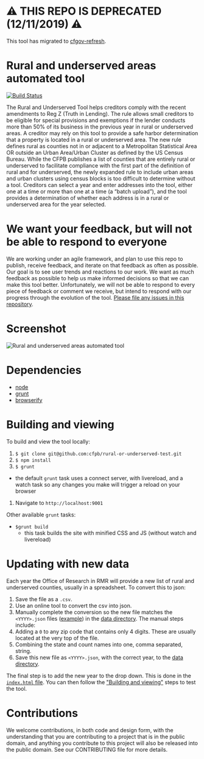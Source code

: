 # :warning: THIS REPO IS DEPRECATED (12/11/2019) :warning:
This tool has migrated to [cfgov-refresh](https://github.com/cfpb/cfgov-refresh).

# Rural and underserved areas automated tool

[![Build Status](https://travis-ci.org/cfpb/rural-or-underserved-test.svg?branch=master)](https://travis-ci.org/cfpb/rural-or-underserved-test)

The Rural and Underserved Tool helps creditors comply with the recent amendments to Reg Z (Truth in Lending). The rule allows small creditors to be eligible for special provisions and exemptions if the lender conducts more than 50% of its business in the previous year in rural or underserved areas.  A creditor may rely on this tool to provide a safe harbor determination that a property is located in a rural or underserved area. The new rule defines rural as counties not in or adjacent to a Metropolitan Statistical Area OR outside an Urban Area/Urban Cluster as defined by the US Census Bureau. While the CFPB publishes a list of counties that are entirely rural or underserved to facilitate compliance with the first part of the definition of rural and for underserved, the newly expanded rule to include urban areas and urban clusters using census blocks is too difficult to determine without a tool. Creditors can select a year and enter addresses into the tool, either one at a time or more than one at a time (a “batch upload”), and the tool provides a determination of whether each address is in a rural or underserved area for the year selected.

# We want your feedback, but will not be able to respond to everyone

We are working under an agile framework, and plan to use this repo to publish, receive feedback, and iterate on that feedback as often as possible. Our goal is to see user trends and reactions to our work. We want as much feedback as possible to help us make informed decisions so that we can make this tool better. Unfortunately, we will not be able to respond to every piece of feedback or comment we receive, but intend to respond with our progress through the evolution of the tool. [Please file any issues in this repository](https://github.com/cfpb/rural-or-underserved-test/issues).

# Screenshot

![Rural and underserved areas automated tool](/screenshot.png)

# Dependencies

- [node](https://nodejs.org/en/download/)
- [grunt](http://gruntjs.com/)
- [browserify](http://browserify.org/)

# Building and viewing

To build and view the tool locally:

1. `$ git clone git@github.com:cfpb/rural-or-underserved-test.git`
1. `$ npm install`
1. `$ grunt`
  - the default `grunt` task uses a connect server, with livereload, and a watch task so any changes you make will trigger a reload on your browser
1. Navigate to `http://localhost:9001`

Other available `grunt` tasks:

- `$grunt build`
  - this task builds the site with minified CSS and JS (without watch and livereload)

# Updating with new data
Each year the Office of Research in RMR will provide a new list of rural and underserved counties, usually in a spreadsheet. To convert this to json:

1. Save the file as a `.csv`.
1. Use an online tool to convert the csv into json.
1. Manually complete the conversion so the new file matches the `<YYYY>.json` files ([example](https://github.com/cfpb/rural-or-underserved-test/blob/master/src/data/2014.json)) in the [data directory](https://github.com/cfpb/rural-or-underserved-test/tree/master/src/data). The manual steps include:
  1. Adding a `0` to any zip code that contains only 4 digits. These are usually located at the very top of the file.
  1. Combining the state and count names into one, comma separated, string.
1. Save this new file as `<YYYY>.json`, with the correct year, to the [data directory](https://github.com/cfpb/rural-or-underserved-test/tree/master/src/data).

The final step is to add the new year to the drop down. This is done in the [`index.html` file](https://github.com/cfpb/rural-or-underserved-test/blob/master/src/index.html#L1632). You can then follow the ["Building and viewing"](https://github.com/cfpb/rural-or-underserved-test#building-and-viewing) steps to test the tool.

# Contributions

We welcome contributions, in both code and design form, with the understanding that you are contributing to a project that is in the public domain, and anything you contribute to this project will also be released into the public domain. See our CONTRIBUTING file for more details.
